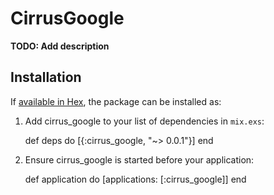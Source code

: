 # CirrusGoogle

**TODO: Add description**

## Installation

If [available in Hex](https://hex.pm/docs/publish), the package can be installed as:

  1. Add cirrus_google to your list of dependencies in `mix.exs`:

        def deps do
          [{:cirrus_google, "~> 0.0.1"}]
        end

  2. Ensure cirrus_google is started before your application:

        def application do
          [applications: [:cirrus_google]]
        end

